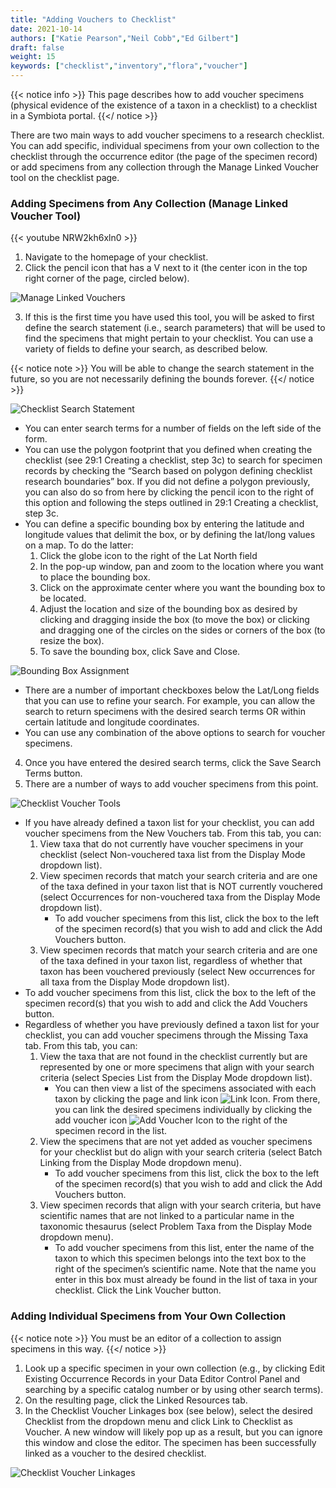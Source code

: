 ```yaml
---
title: "Adding Vouchers to Checklist"
date: 2021-10-14
authors: ["Katie Pearson","Neil Cobb","Ed Gilbert"]
draft: false
weight: 15
keywords: ["checklist","inventory","flora","voucher"]
---
```


{{< notice info >}} This page describes how to add voucher specimens (physical evidence of the existence of a taxon in a checklist) to a checklist in a Symbiota portal. {{</ notice >}}

There are two main ways to add voucher specimens to a research checklist. You can add specific, individual specimens from your own collection to the checklist through the occurrence editor (the page of the specimen record) or add specimens from any collection through the Manage Linked Voucher tool on the checklist page.

### Adding Specimens from Any Collection (Manage Linked Voucher Tool)

{{< youtube NRW2kh6xln0 >}}

1. Navigate to the homepage of your checklist.
2. Click the pencil icon that has a V next to it (the center icon in the top right corner of the page, circled below).

![Manage Linked Vouchers](/symbiota-docs/images/checklistexample.jpg)

3. If this is the first time you have used this tool, you will be asked to first define the search statement (i.e., search parameters) that will be used to find the specimens that might pertain to your checklist. You can use a variety of fields to define your search, as described below.

{{< notice note >}}
  You will be able to change the search statement in the future, so you are not necessarily defining the bounds forever.
{{</ notice >}}

![Checklist Search Statement](/symbiota-docs/images/checklistsearchstatement.png)

   * You can enter search terms for a number of fields on the left side of the form.
   * You can use the polygon footprint that you defined when creating the checklist (see 29:1 Creating a checklist, step 3c) to search for specimen records by checking the “Search based on polygon defining checklist research boundaries” box. If you did not define a polygon previously, you can also do so from here by clicking the pencil icon to the right of this option and following the steps outlined in 29:1 Creating a checklist, step 3c.
   * You can define a specific bounding box by entering the latitude and longitude values that delimit the box, or by defining the lat/long values on a map. To do the latter:
     1. Click the globe icon to the right of the Lat North field
     2. In the pop-up window, pan and zoom to the location where you want to place the bounding box.
     3. Click on the approximate center where you want the bounding box to be located.
     4. Adjust the location and size of the bounding box as desired by clicking and dragging inside the box (to move the box) or clicking and dragging one of the circles on the sides or corners of the box (to resize the box).
     5. To save the bounding box, click Save and Close.

![Bounding Box Assignment](/symbiota-docs/images/checklistboundingbox.PNG)

   * There are a number of important checkboxes below the Lat/Long fields that you can use to refine your search. For example, you can allow the search to return specimens with the desired search terms OR within certain latitude and longitude coordinates.
   * You can use any combination of the above options to search for voucher specimens.
4. Once you have entered the desired search terms, click the Save Search Terms button.
5. There are a number of ways to add voucher specimens from this point.

![Checklist Voucher Tools](/symbiota-docs/images/checklistvouchertab.png)

   * If you have already defined a taxon list for your checklist, you can add voucher specimens from the New Vouchers tab. From this tab, you can:
       1. View taxa that do not currently have voucher specimens in your checklist (select Non-vouchered taxa list from the Display Mode dropdown list).
       2. View specimen records that match your search criteria and are one of the taxa defined in your taxon list that is NOT currently vouchered (select Occurrences for non-vouchered taxa from the Display Mode dropdown list).
           * To add voucher specimens from this list, click the box to the left of the specimen record(s) that you wish to add and click the Add Vouchers button.
       3. View specimen records that match your search criteria and are one of the taxa defined in your taxon list, regardless of whether that taxon has been vouchered previously (select New occurrences for all taxa from the Display Mode dropdown list).
   * To add voucher specimens from this list, click the box to the left of the specimen record(s) that you wish to add and click the Add Vouchers button.
   * Regardless of whether you have previously defined a taxon list for your checklist, you can add voucher specimens through the Missing Taxa tab. From this tab, you can:
      1. View the taxa that are not found in the checklist currently but are represented by one or more specimens that align with your search criteria (select Species List from the Display Mode dropdown list).
          * You can then view a list of the specimens associated with each taxon by clicking the page and link icon ![Link Icon](/symbiota-docs/images/link.png). From there, you can link the desired specimens individually by clicking the add voucher icon ![Add Voucher Icon](/symbiota-docs/images/voucheradd.png) to the right of the specimen record in the list.
       2. View the specimens that are not yet added as voucher specimens for your checklist but do align with your search criteria (select Batch Linking from the Display Mode dropdown menu).
          * To add voucher specimens from this list, click the box to the left of the specimen record(s) that you wish to add and click the Add Vouchers button.
       3. View specimen records that align with your search criteria, but have scientific names that are not linked to a particular name in the taxonomic thesaurus (select Problem Taxa from the Display Mode dropdown menu).
          * To add voucher specimens from this list, enter the name of the taxon to which this specimen belongs into the text box to the right of the specimen’s scientific name. Note that the name you enter in this box must already be found in the list of taxa in your checklist. Click the Link Voucher button.

### Adding Individual Specimens from Your Own Collection

{{< notice note >}} You must be an editor of a collection to assign specimens in this way. {{</ notice >}}

1. Look up a specific specimen in your own collection (e.g., by clicking Edit Existing Occurrence Records in your Data Editor Control Panel and searching by a specific catalog number or by using other search terms).
2. On the resulting page, click the Linked Resources tab.
3. In the Checklist Voucher Linkages box (see below), select the desired Checklist from the dropdown menu and click Link to Checklist as Voucher. A new window will likely pop up as a result, but you can ignore this window and close the editor. The specimen has been successfully linked as a voucher to the desired checklist.

![Checklist Voucher Linkages](/symbiota-docs/images/checklistvoucherlinkage.png)

